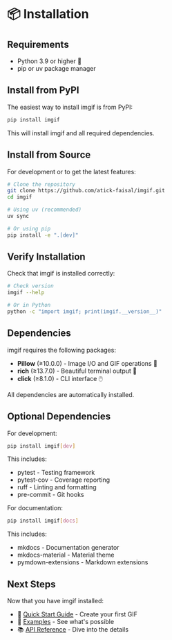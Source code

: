 # 📦 Installation

## Requirements

- Python 3.9 or higher 🐍
- pip or uv package manager

## Install from PyPI

The easiest way to install imgif is from PyPI:

```bash
pip install imgif
```

This will install imgif and all required dependencies.

## Install from Source

For development or to get the latest features:

```bash
# Clone the repository
git clone https://github.com/atick-faisal/imgif.git
cd imgif

# Using uv (recommended)
uv sync

# Or using pip
pip install -e ".[dev]"
```

## Verify Installation

Check that imgif is installed correctly:

```bash
# Check version
imgif --help

# Or in Python
python -c "import imgif; print(imgif.__version__)"
```

## Dependencies

imgif requires the following packages:

- **Pillow** (≥10.0.0) - Image I/O and GIF operations 📸
- **rich** (≥13.7.0) - Beautiful terminal output 💎
- **click** (≥8.1.0) - CLI interface 🖱️

All dependencies are automatically installed.

## Optional Dependencies

For development:

```bash
pip install imgif[dev]
```

This includes:
- pytest - Testing framework
- pytest-cov - Coverage reporting
- ruff - Linting and formatting
- pre-commit - Git hooks

For documentation:

```bash
pip install imgif[docs]
```

This includes:
- mkdocs - Documentation generator
- mkdocs-material - Material theme
- pymdown-extensions - Markdown extensions

## Next Steps

Now that you have imgif installed:

- 🚀 [Quick Start Guide](quickstart.md) - Create your first GIF
- 🎨 [Examples](examples.md) - See what's possible
- 📚 [API Reference](../api/converter.md) - Dive into the details
